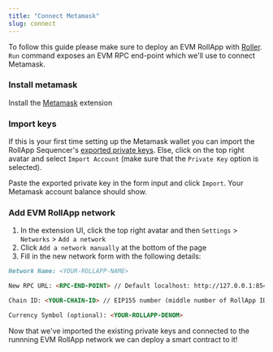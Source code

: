 ```yaml
---
title: "Connect Metamask"
slug: connect
---
```


To follow this guide please make sure to deploy an EVM RollApp with [Roller](/docs/build/quick-start/roller-quick/install.md). `Run` command exposes an EVM RPC end-point which we'll use to connect Metamask.

### Install metamask

Install the [Metamask](https://chrome.google.com/webstore/detail/metamask/nkbihfbeogaeaoehlefnkodbefgpgknn?hl=en) extension

### Import keys

If this is your first time setting up the Metamask wallet you can import the RollApp Sequencer's [exported private keys](../roller-quick/export-keys.md). Else, click on the top right avatar and select `Import Account` (make sure that the `Private Key` option is selected).

Paste the exported private key in the form input and click `Import`. Your Metamask account balance should show.

### Add EVM RollApp network

1. In the extension UI, click the top right avatar and then `Settings` > `Networks` > `Add a network`
2. Click `Add a network manually` at the bottom of the page
3. Fill in the new network form with the following details:

```markdown
Network Name: <YOUR-ROLLAPP-NAME>

New RPC URL: <RPC-END-POINT> // Default localhost: http://127.0.0.1:8545

Chain ID: <YOUR-CHAIN-ID> // EIP155 number (middle number of RollApp ID)

Currency Symbol (optional): <YOUR-ROLLAPP-DENOM>
```

Now that we've imported the existing private keys and connected to the runnning EVM RollApp network we can deploy a smart contract to it!
